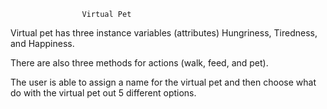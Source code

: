                     Virtual Pet

Virtual pet has three instance variables (attributes) Hungriness, Tiredness, and Happiness.

There are also three methods for actions (walk, feed, and pet).

The user is able to assign a name for the virtual pet and then choose what do with the virtual pet out 5 different options.